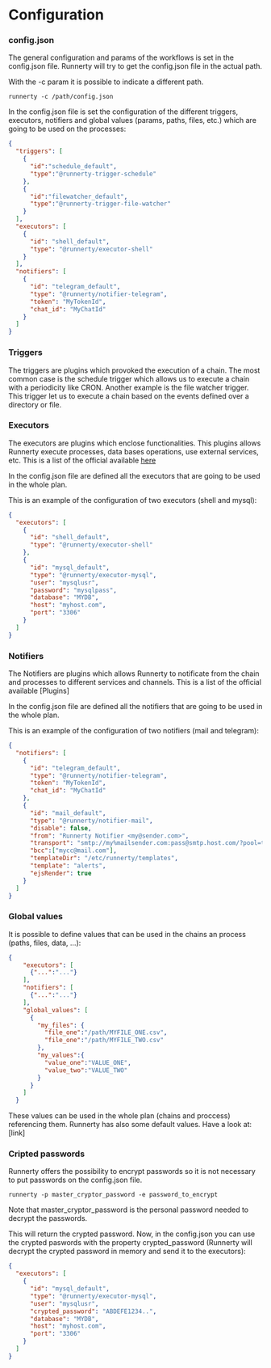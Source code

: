 # Configuration

### config.json

The general configuration and params of the workflows is set in the config.json file. Runnerty will try to get the config.json file in the actual path.

With the -c param it is possible to indicate a different path. 

```
runnerty -c /path/config.json
```

In the config.json file is set the configuration of the different triggers, executors, notifiers and global values (params, paths, files, etc.) which are going to be used on the processes: 

```json
{
  "triggers": [
    {
      "id":"schedule_default",
      "type":"@runnerty-trigger-schedule"
    },
    {
      "id":"filewatcher_default",
      "type":"@runnerty-trigger-file-watcher"
    }
  ],
  "executors": [
    {
      "id": "shell_default",
      "type": "@runnerty/executor-shell"
    }
  ],
  "notifiers": [
    {
      "id": "telegram_default",
      "type": "@runnerty/notifier-telegram",
      "token": "MyTokenId",
      "chat_id": "MyChatId"
    }
  ]
}
```

### Triggers
The triggers are plugins which provoked the execution of a chain.
The most common case is the schedule trigger which allows us to execute a chain with a periodicity like CRON. 
Another example is the file watcher trigger. This trigger let us to execute a chain based on the events defined over a directory or file.
### Executors

The executors are plugins which enclose functionalities. This plugins allows Runnerty execute processes, data bases operations, use external services, etc. This is a list of the official available [here](plugins.md)

In the config.json file are defined all the executors that are going to be used in the whole plan.

This is an example of the configuration of two executors (shell and mysql): 

```json
{
  "executors": [
    {
      "id": "shell_default",
      "type": "@runnerty/executor-shell"
    },
    {
      "id": "mysql_default",
      "type": "@runnerty/executor-mysql",
      "user": "mysqlusr",
      "password": "mysqlpass",
      "database": "MYDB",
      "host": "myhost.com",
      "port": "3306"
    }
  ]
}
```

### Notifiers

The Notifiers are plugins which allows Runnerty to notificate from the chain and processes to different services and channels. This is a list of the official available [Plugins]

In the config.json file are defined all the notifiers that are going to be used in the whole plan.

This is an example of the configuration of two notifiers (mail and telegram):

```json
{
  "notifiers": [
    {
      "id": "telegram_default",
      "type": "@runnerty/notifier-telegram",
      "token": "MyTokenId",
      "chat_id": "MyChatId"
    },
    {
      "id": "mail_default",
      "type": "@runnerty/notifier-mail",
      "disable": false,
      "from": "Runnerty Notifier <my@sender.com>",
      "transport": "smtp://my%mailsender.com:pass@smtp.host.com/?pool=true",
      "bcc":["mycc@mail.com"],
      "templateDir": "/etc/runnerty/templates",
      "template": "alerts",
      "ejsRender": true
    }
  ]
}
```

### Global values

It is possible to define values that can be used in the chains an process (paths, files, data, …):

```json
{
    "executors": [
      {"...":"..."}
    ],
    "notifiers": [
      {"...":"..."}
    ],
    "global_values": [
      {
        "my_files": {
          "file_one":"/path/MYFILE_ONE.csv",
          "file_one":"/path/MYFILE_TWO.csv"
      	},
        "my_values":{
          "value_one":"VALUE_ONE",
          "value_two":"VALUE_TWO"
        }
      }
    ]
  }
```

These values can be used in the whole plan (chains and proccess) referencing them. Runnerty has also some default values. Have a look at: [link]


### Cripted passwords
Runnerty offers the possibility to encrypt passwords so it is not necessary to put passwords on the config.json file.

```
runnerty -p master_cryptor_password -e password_to_encrypt
```

Note that master_cryptor_password is the personal password needed to decrypt the passwords.

This will return the crypted password. Now, in the config.json you can use the crypted paswords with the property crypted_password (Runnerty will decrypt the crypted password in memory and send it to the executors):

```json
{
  "executors": [
    {
      "id": "mysql_default",
      "type": "@runnerty/executor-mysql",
      "user": "mysqlusr",
      "crypted_password": "ABDEFE1234..",
      "database": "MYDB",
      "host": "myhost.com",
      "port": "3306"
    }
  ]
}
```


